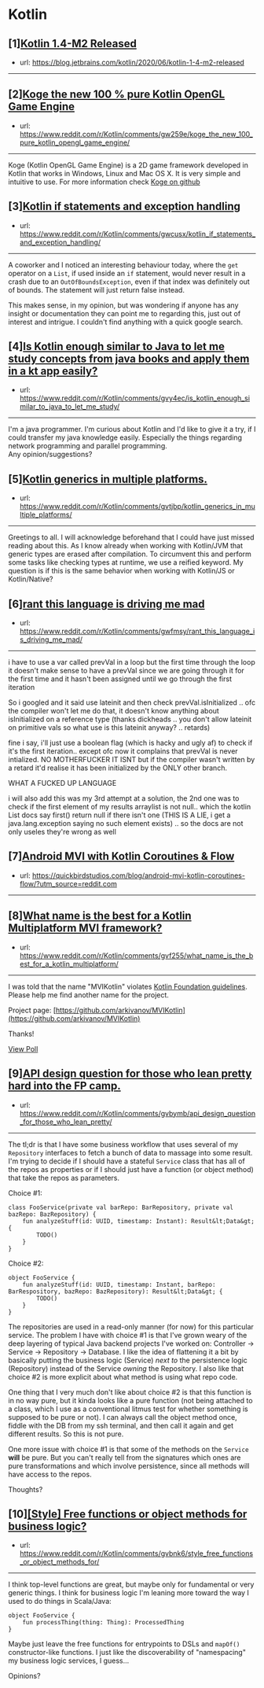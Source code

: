# Kotlin
## [1][Kotlin 1.4-M2 Released](https://www.reddit.com/r/Kotlin/comments/gwfyn3/kotlin_14m2_released/)
- url: https://blog.jetbrains.com/kotlin/2020/06/kotlin-1-4-m2-released
---

## [2][Koge the new 100 % pure Kotlin OpenGL Game Engine](https://www.reddit.com/r/Kotlin/comments/gw259e/koge_the_new_100_pure_kotlin_opengl_game_engine/)
- url: https://www.reddit.com/r/Kotlin/comments/gw259e/koge_the_new_100_pure_kotlin_opengl_game_engine/
---
Koge (Kotlin OpenGL Game Engine) is a 2D game framework developed in Kotlin that works in Windows, Linux and Mac OS X. It is very simple and intuitive to use. For more information check [Koge on github](https://github.com/KogeLabs/Koge/blob/master/README.md)
## [3][Kotlin if statements and exception handling](https://www.reddit.com/r/Kotlin/comments/gwcusx/kotlin_if_statements_and_exception_handling/)
- url: https://www.reddit.com/r/Kotlin/comments/gwcusx/kotlin_if_statements_and_exception_handling/
---
A coworker and I noticed an interesting behaviour today, where the `get` operator on a `List`, if used inside an `if` statement, would never result in a crash due to an `OutOfBoundsException`, even if that index was definitely out of bounds. The statement will just return false instead.

This makes sense, in my opinion, but was wondering if anyone has any insight or documentation they can point me to regarding this, just out of interest and intrigue. I couldn't find anything with a quick google search.
## [4][Is Kotlin enough similar to Java to let me study concepts from java books and apply them in a kt app easily?](https://www.reddit.com/r/Kotlin/comments/gvy4ec/is_kotlin_enough_similar_to_java_to_let_me_study/)
- url: https://www.reddit.com/r/Kotlin/comments/gvy4ec/is_kotlin_enough_similar_to_java_to_let_me_study/
---
I'm a java programmer. I'm curious about Kotlin and I'd like to give it a try, if I could transfer my java knowledge easily. Especially the things regarding network programming and parallel programming.  
Any opinion/suggestions?
## [5][Kotlin generics in multiple platforms.](https://www.reddit.com/r/Kotlin/comments/gvtjbp/kotlin_generics_in_multiple_platforms/)
- url: https://www.reddit.com/r/Kotlin/comments/gvtjbp/kotlin_generics_in_multiple_platforms/
---
Greetings to all. I will acknowledge beforehand that I could have just missed reading about this. As I know already when working with Kotlin/JVM that generic types are erased after compilation. To circumvent this and perform some tasks like checking types at runtime, we use a reified keyword. My question is if this is the same behavior when working with Kotlin/JS or Kotlin/Native?
## [6][rant this language is driving me mad](https://www.reddit.com/r/Kotlin/comments/gwfmsy/rant_this_language_is_driving_me_mad/)
- url: https://www.reddit.com/r/Kotlin/comments/gwfmsy/rant_this_language_is_driving_me_mad/
---
i have to use a var called prevVal in a loop but the first time through the loop it doesn't make sense to have a prevVal since we are going through it for the first time and it hasn't been assigned until we go through the first iteration

 So i googled and it said use lateinit and then check prevVal.isInitialized  .. ofc the compiler won't let me do that, it doesn't know anything about isInitialized on a reference type (thanks dickheads .. you don't allow lateinit on primitive vals so what use is this lateinit anyway? .. retards)

fine i say, i'll just use a boolean flag (which is hacky and ugly af) to check if it's the first iteration.. except ofc now it complains that prevVal is never intialized. NO MOTHERFUCKER IT ISNT but if the compiler wasn't written by a retard it'd realise it has been initialized by the ONLY other branch. 

WHAT A FUCKED UP LANGUAGE

i will also add this was my 3rd attempt at a solution, the 2nd one was to check if  the first element of my results arraylist is not null.. which the kotlin List docs say first()  return null if there isn't one (THIS IS A LIE, i get a java.lang.exception saying no such element exists) .. so the docs are not only useles they're wrong as well
## [7][Android MVI with Kotlin Coroutines &amp; Flow](https://www.reddit.com/r/Kotlin/comments/gv8vv7/android_mvi_with_kotlin_coroutines_flow/)
- url: https://quickbirdstudios.com/blog/android-mvi-kotlin-coroutines-flow/?utm_source=reddit.com
---

## [8][What name is the best for a Kotlin Multiplatform MVI framework?](https://www.reddit.com/r/Kotlin/comments/gvf255/what_name_is_the_best_for_a_kotlin_multiplatform/)
- url: https://www.reddit.com/r/Kotlin/comments/gvf255/what_name_is_the_best_for_a_kotlin_multiplatform/
---
I was told that the name "MVIKotlin" violates [Kotlin Foundation guidelines](https://kotlinlang.org/foundation/guidelines.html). Please help me find another name for the project.

Project page: [https://github.com/arkivanov/MVIKotlin](https://github.com/arkivanov/MVIKotlin)

Thanks!

[View Poll](https://www.reddit.com/poll/gvf255)
## [9][API design question for those who lean pretty hard into the FP camp.](https://www.reddit.com/r/Kotlin/comments/gvbymb/api_design_question_for_those_who_lean_pretty/)
- url: https://www.reddit.com/r/Kotlin/comments/gvbymb/api_design_question_for_those_who_lean_pretty/
---
The tl;dr is that I have some business workflow that uses several of my `Repository` interfaces to fetch a bunch of data to massage into some result. I'm trying to decide if I should have a stateful `Service` class that has all of the repos as properties or if I should just have a function (or object method) that take the repos as parameters.

Choice #1:

    class FooService(private val barRepo: BarRepository, private val bazRepo: BazRepository) {
        fun analyzeStuff(id: UUID, timestamp: Instant): Result&lt;Data&gt; {
            TODO()
        }
    }

Choice #2:

    object FooService {
        fun analyzeStuff(id: UUID, timestamp: Instant, barRepo: BarRespository, bazRepo: BazRepository): Result&lt;Data&gt; {
            TODO()
        }
    }

The repositories are used in a read-only manner (for now) for this particular service. The problem I have with choice #1 is that I've grown weary of the deep layering of typical Java backend projects I've worked on: Controller -&gt; Service -&gt; Repository -&gt; Database. I like the idea of flattening it a bit by basically putting the business logic (Service) *next to* the persistence logic (Repository) instead of the Service *owning* the Repository. I also like that choice #2 is more explicit about what method is using what repo code.

One thing that I very much don't like about choice #2 is that this function is in no way pure, but it kinda looks like a pure function (not being attached to a class, which I use as a conventional litmus test for whether something is supposed to be pure or not). I can always call the object method once, fiddle with the DB from my ssh terminal, and then call it again and get different results. So this is not pure.

One more issue with choice #1 is that some of the methods on the `Service` **will** be pure. But you can't really tell from the signatures which ones are pure transformations and which involve persistence, since all methods will have access to the repos.

Thoughts?
## [10][[Style] Free functions or object methods for business logic?](https://www.reddit.com/r/Kotlin/comments/gvbnk6/style_free_functions_or_object_methods_for/)
- url: https://www.reddit.com/r/Kotlin/comments/gvbnk6/style_free_functions_or_object_methods_for/
---
I think top-level functions are great, but maybe only for fundamental or very generic things. I think for business logic I'm leaning more toward the way I used to do things in Scala/Java:

    object FooService {
        fun processThing(thing: Thing): ProcessedThing
    }

Maybe just leave the free functions for entrypoints to DSLs and `mapOf()` constructor-like functions. I just like the discoverability of "namespacing" my business logic services, I guess...

Opinions?
